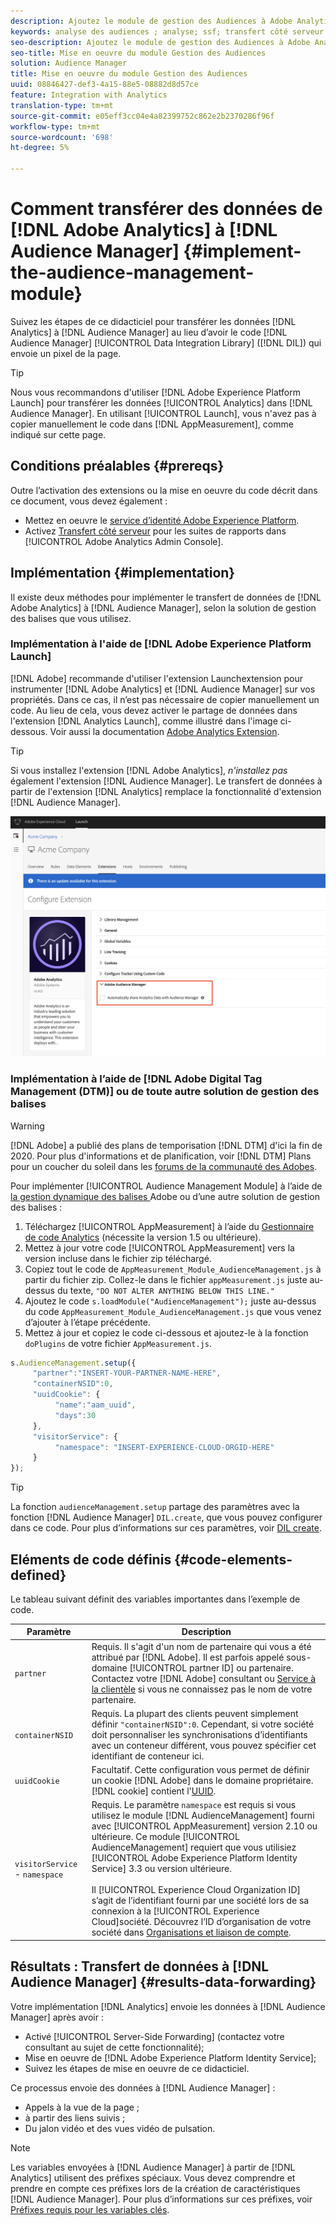 ```yaml
---
description: Ajoutez le module de gestion des Audiences à Adobe Analytics AppMeasurement pour transférer les données Analytics à l’Audience Manager au lieu que le code du Data Integration Library d’Audience Manager (DIL) envoie un pixel de la page.
keywords: analyse des audiences ; analyse; ssf; transfert côté serveur
seo-description: Ajoutez le module de gestion des Audiences à Adobe Analytics AppMeasurement pour transférer les données Analytics à l’Audience Manager au lieu que le code du Data Integration Library d’Audience Manager (DIL) envoie un pixel de la page.
seo-title: Mise en oeuvre du module Gestion des Audiences
solution: Audience Manager
title: Mise en oeuvre du module Gestion des Audiences
uuid: 08846427-def3-4a15-88e5-08882d8d57ce
feature: Integration with Analytics
translation-type: tm+mt
source-git-commit: e05eff3cc04e4a82399752c862e2b2370286f96f
workflow-type: tm+mt
source-wordcount: '698'
ht-degree: 5%

---
```



# Comment transférer des données de [!DNL Adobe Analytics] à [!DNL Audience Manager] {#implement-the-audience-management-module}

Suivez les étapes de ce didacticiel pour transférer les données [!DNL Analytics] à [!DNL Audience Manager] au lieu d’avoir le code [!DNL Audience Manager] [!UICONTROL Data Integration Library] ([!DNL DIL]) qui envoie un pixel de la page.

>[!TIP]
>
>Nous vous recommandons d&#39;utiliser [!DNL Adobe Experience Platform Launch] pour transférer les données [!UICONTROL Analytics] dans [!DNL Audience Manager]. En utilisant [!UICONTROL Launch], vous n&#39;avez pas à copier manuellement le code dans [!DNL AppMeasurement], comme indiqué sur cette page.

## Conditions préalables {#prereqs}

Outre l’activation des extensions ou la mise en oeuvre du code décrit dans ce document, vous devez également :

* Mettez en oeuvre le [service d’identité Adobe Experience Platform](https://docs.adobe.com/content/help/fr-FR/id-service/using/home.html).
* Activez [Transfert côté serveur](https://docs.adobe.com/help/en/analytics/admin/admin-tools/server-side-forwarding/ssf.html) pour les suites de rapports dans [!UICONTROL Adobe Analytics Admin Console].

## Implémentation {#implementation}

Il existe deux méthodes pour implémenter le transfert de données de [!DNL Adobe Analytics] à [!DNL Audience Manager], selon la solution de gestion des balises que vous utilisez.

### Implémentation à l&#39;aide de [!DNL Adobe Experience Platform Launch]

[!DNL Adobe] recommande d&#39;utiliser l&#39;extension  [](https://docs.adobe.com/content/help/en/launch/using/overview.html) Launchextension pour instrumenter  [!DNL Adobe Analytics] et  [!DNL Audience Manager] sur vos propriétés. Dans ce cas, il n’est pas nécessaire de copier manuellement un code. Au lieu de cela, vous devez activer le partage de données dans l&#39;extension [!DNL Analytics Launch], comme illustré dans l&#39;image ci-dessous. Voir aussi la documentation [Adobe Analytics Extension](https://docs.adobe.com/content/help/en/launch/using/extensions-ref/adobe-extension/analytics-extension/overview.html#adobe-audience-manager).

>[!TIP]
>
>Si vous installez l&#39;extension [!DNL Adobe Analytics], *n&#39;installez pas* également l&#39;extension [!DNL Audience Manager]. Le transfert de données à partir de l&#39;extension [!DNL Analytics] remplace la fonctionnalité d&#39;extension [!DNL Audience Manager].

![Comment activer le partage de données depuis l&#39;extension Adobe Analytics vers l&#39;Audience Manager](/help/using/integration/assets/analytics-to-aam.png)

### Implémentation à l’aide de [!DNL Adobe Digital Tag Management (DTM)] ou de toute autre solution de gestion des balises

>[!WARNING]
>
>[!DNL Adobe] a publié des plans de temporisation  [!DNL DTM] d&#39;ici la fin de 2020. Pour plus d&#39;informations et de planification, voir [!DNL DTM] Plans pour un coucher du soleil dans les [forums de la communauté des Adobes](https://forums.adobe.com/community/experience-cloud/platform/launch/blog/2018/10/05/dtm-plans-for-a-sunset).

Pour implémenter [!UICONTROL Audience Management Module] à l’aide de [la gestion dynamique des balises ](https://docs.adobe.com/content/help/en/dtm/using/dtm-home.html) Adobe ou d’une autre solution de gestion des balises :

1. Téléchargez [!UICONTROL AppMeasurement] à l’aide du [Gestionnaire de code Analytics](https://docs.adobe.com/content/help/fr-FR/analytics/admin/admin-tools/code-manager-admin.html) (nécessite la version 1.5 ou ultérieure).
1. Mettez à jour votre code [!UICONTROL AppMeasurement] vers la version incluse dans le fichier zip téléchargé.
1. Copiez tout le code de `AppMeasurement_Module_AudienceManagement.js` à partir du fichier zip. Collez-le dans le fichier `appMeasurement.js` juste au-dessus du texte, `"DO NOT ALTER ANYTHING BELOW THIS LINE."`
1. Ajoutez le code `s.loadModule("AudienceManagement");` juste au-dessus du code `AppMeasurement_Module_AudienceManagement.js` que vous venez d’ajouter à l’étape précédente.
1. Mettez à jour et copiez le code ci-dessous et ajoutez-le à la fonction `doPlugins` de votre fichier `AppMeasurement.js`.

```js
s.AudienceManagement.setup({ 
     "partner":"INSERT-YOUR-PARTNER-NAME-HERE", 
     "containerNSID":0, 
     "uuidCookie": { 
          "name":"aam_uuid", 
          "days":30
     },
     "visitorService": {
          "namespace": "INSERT-EXPERIENCE-CLOUD-ORGID-HERE" 
     } 
});
```

>[!TIP]
>
>La fonction `audienceManagement.setup` partage des paramètres avec la fonction [!DNL Audience Manager] `DIL.create`, que vous pouvez configurer dans ce code. Pour plus d’informations sur ces paramètres, voir [DIL create](../../dil/dil-class-overview/dil-create.md#dil-create).

## Eléments de code définis {#code-elements-defined}

Le tableau suivant définit des variables importantes dans l’exemple de code.

| Paramètre | Description |
|--- |--- |
| `partner` | Requis. Il s&#39;agit d&#39;un nom de partenaire qui vous a été attribué par [!DNL Adobe]. Il est parfois appelé sous-domaine [!UICONTROL partner ID] ou partenaire.  Contactez votre [!DNL Adobe] consultant ou [Service à la clientèle](https://helpx.adobe.com/fr/marketing-cloud/contact-support.html) si vous ne connaissez pas le nom de votre partenaire. |
| `containerNSID` | Requis. La plupart des clients peuvent simplement définir `"containerNSID":0`. Cependant, si votre société doit personnaliser les synchronisations d’identifiants avec un conteneur différent, vous pouvez spécifier cet identifiant de conteneur ici. |
| `uuidCookie` | Facultatif. Cette configuration vous permet de définir un cookie [!DNL Adobe] dans le domaine propriétaire. [!DNL cookie] contient l&#39;[UUID](../../reference/ids-in-aam.md). |
| `visitorService` -  `namespace` | Requis. Le paramètre `namespace` est requis si vous utilisez le module [!DNL AudienceManagement] fourni avec [!UICONTROL AppMeasurement] version 2.10 ou ultérieure. Ce module [!UICONTROL AudienceManagement] requiert que vous utilisiez [!UICONTROL Adobe Experience Platform Identity Service] 3.3 ou version ultérieure. <br><br>Il  [!UICONTROL Experience Cloud Organization ID] s’agit de l’identifiant fourni par une société lors de sa connexion à la  [!UICONTROL Experience Cloud]société. Découvrez l’ID d’organisation de votre société dans [Organisations et liaison de compte](https://docs.adobe.com/content/help/en/core-services/interface/manage-users-and-products/organizations.html). |

## Résultats : Transfert de données à [!DNL Audience Manager] {#results-data-forwarding}

Votre implémentation [!DNL Analytics] envoie les données à [!DNL Audience Manager] après avoir :

* Activé [!UICONTROL Server-Side Forwarding] (contactez votre consultant au sujet de cette fonctionnalité);
* Mise en oeuvre de [!DNL Adobe Experience Platform Identity Service];
* Suivez les étapes de mise en oeuvre de ce didacticiel.

Ce processus envoie des données à [!DNL Audience Manager] :

* Appels à la vue de la page ;
* à partir des liens suivis ;
* Du jalon vidéo et des vues vidéo de pulsation.

>[!NOTE]
>
>Les variables envoyées à [!DNL Audience Manager] à partir de [!DNL Analytics] utilisent des préfixes spéciaux. Vous devez comprendre et prendre en compte ces préfixes lors de la création de caractéristiques [!DNL Audience Manager]. Pour plus d’informations sur ces préfixes, voir [Préfixes requis pour les variables clés](../../features/traits/trait-variable-prefixes.md).
